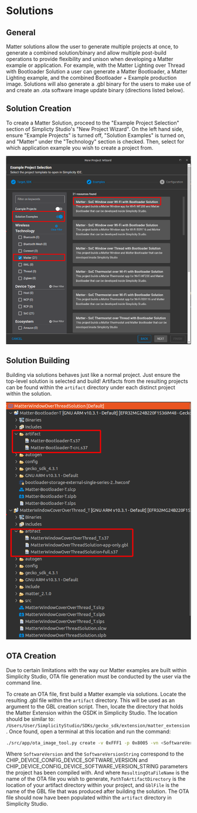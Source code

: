 # Solutions 


## General

Matter solutions allow the user to generate multiple projects at once, to generate a combined solution/binary and allow multiple post-build operations to provide
flexibility and unison when developing a Matter example or application. For example, with the Matter Lighting over Thread with Bootloader Solution 
a user can generate a Matter Bootloader, a Matter Lighting example, and the combined Bootloader + Example production image. Solutions will also generate a 
.gbl binary for the users to make use of and create an .ota software image update binary (directions listed below).

## Solution Creation

To create a Matter Solution, proceed to the "Example Project Selection" section of Simplicty Studio's "New Project Wizard". On the left hand side, ensure "Example Projects" is 
turned off, "Solution Examples" is turned on, and "Matter" under the "Technology" section is checked. Then, select for which application example you wish to create a project from.

![Solution Generation](./images/SolutionGeneration.png)

## Solution Building

Building via solutions behaves just like a normal project. Just ensure the top-level solution is selected and build! Artifacts from the resulting projects can be found within the 
`artifact` directory under each distinct project within the solution.

![Solution Artifacts](./images/SolutionArtifacts.png)

## OTA Creation

Due to certain limitations with the way our Matter examples are built within Simplicity Studio, OTA file generation must be conducted by the user via the command line. 

To create an OTA file, first build a Matter example via solutions. Locate the resulting .gbl file within the `artifact` directory. This will be used as an argument to the GBL creation script.
Then, locate the directory that holds the Matter Extension within the GSDK in Simplicity Studio. The location should be similar to: `/Users/User/SimplicityStudio/SDKs/gecko_sdk/extension/matter_extension`. Once found, open a terminal at this location and run the command:

```bash
./src/app/ota_image_tool.py create -v 0xFFF1 -p 0x8005 -vn <SoftwareVersion> -vs <SoftwareVersionString> -da sha256 <PathToArtifactDirectory>/<GblFile>  <PathToArtifactDirectory>/<ResultingOtaFileName>
```

Where `SoftwareVersion` and the `SoftwareVersionString` correspond to the CHIP_DEVICE_CONFIG_DEVICE_SOFTWARE_VERSION and CHIP_DEVICE_CONFIG_DEVICE_SOFTWARE_VERSION_STRING parameters the project has been compiled with. And where `ResultingOtaFileName` is the name of the OTA file you wish to generate, `PathToArtifactDirectory` is the location of your artifact directory within your project, and `GblFile` is the name of the GBL file that was produced after building the solution. The OTA file should now have been populated within the `artifact` directory in Simplicity Studio.
